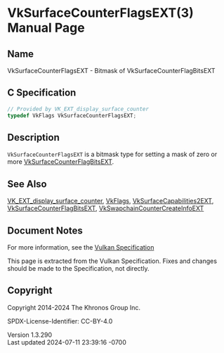 # VkSurfaceCounterFlagsEXT(3) Manual Page

## Name

VkSurfaceCounterFlagsEXT - Bitmask of VkSurfaceCounterFlagBitsEXT



## <a href="#_c_specification" class="anchor"></a>C Specification

``` c
// Provided by VK_EXT_display_surface_counter
typedef VkFlags VkSurfaceCounterFlagsEXT;
```

## <a href="#_description" class="anchor"></a>Description

`VkSurfaceCounterFlagsEXT` is a bitmask type for setting a mask of zero
or more [VkSurfaceCounterFlagBitsEXT](https://registry.khronos.org/vulkan/specs/1.3-extensions/man/html/VkSurfaceCounterFlagBitsEXT.html).

## <a href="#_see_also" class="anchor"></a>See Also

[VK_EXT_display_surface_counter](https://registry.khronos.org/vulkan/specs/1.3-extensions/man/html/VK_EXT_display_surface_counter.html),
[VkFlags](https://registry.khronos.org/vulkan/specs/1.3-extensions/man/html/VkFlags.html),
[VkSurfaceCapabilities2EXT](https://registry.khronos.org/vulkan/specs/1.3-extensions/man/html/VkSurfaceCapabilities2EXT.html),
[VkSurfaceCounterFlagBitsEXT](https://registry.khronos.org/vulkan/specs/1.3-extensions/man/html/VkSurfaceCounterFlagBitsEXT.html),
[VkSwapchainCounterCreateInfoEXT](https://registry.khronos.org/vulkan/specs/1.3-extensions/man/html/VkSwapchainCounterCreateInfoEXT.html)

## <a href="#_document_notes" class="anchor"></a>Document Notes

For more information, see the <a
href="https://registry.khronos.org/vulkan/specs/1.3-extensions/html/vkspec.html#VkSurfaceCounterFlagsEXT"
target="_blank" rel="noopener">Vulkan Specification</a>

This page is extracted from the Vulkan Specification. Fixes and changes
should be made to the Specification, not directly.

## <a href="#_copyright" class="anchor"></a>Copyright

Copyright 2014-2024 The Khronos Group Inc.

SPDX-License-Identifier: CC-BY-4.0

Version 1.3.290  
Last updated 2024-07-11 23:39:16 -0700
